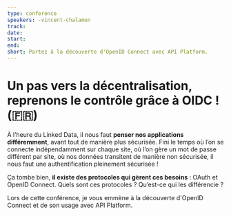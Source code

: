 ```yaml
---
type: conference
speakers: -vincent-chalamon 
track: 
date: 
start: 
end: 
short: Partez à la découverte d'OpenID Connect avec API Platform.
---
```


# Un pas vers la décentralisation, reprenons le contrôle grâce à OIDC ! (🇫🇷) 

À l’heure du Linked Data, il nous faut **penser nos applications différemment**, avant tout de manière plus sécurisée. Fini le temps où l’on se connecte indépendamment sur chaque site, où l’on gère un mot de passe différent par site, où nos données transitent de manière non sécurisée, il nous faut une authentification pleinement sécurisée !

Ça tombe bien, **il existe des protocoles qui gèrent ces besoins** : OAuth et OpenID Connect. Quels sont ces protocoles ? Qu’est-ce qui les différencie ?

Lors de cette conférence, je vous emmène à la découverte d'OpenID Connect et de son usage avec API Platform.
